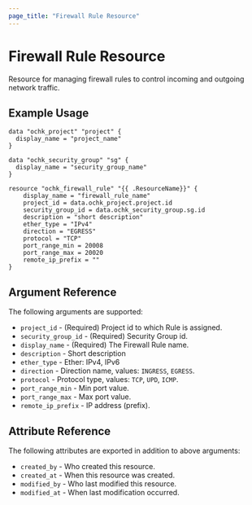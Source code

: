 ```yaml
---
page_title: "Firewall Rule Resource"
---
```


# Firewall Rule Resource

Resource for managing firewall rules to control incoming and outgoing network traffic.

## Example Usage

```hcl
data "ochk_project" "project" {
  display_name = "project_name"
}

data "ochk_security_group" "sg" {
  display_name = "security_group_name"
}

resource "ochk_firewall_rule" "{{ .ResourceName}}" {
    display_name = "firewall_rule_name"
    project_id = data.ochk_project.project.id
    security_group_id = data.ochk_security_group.sg.id
    description = "short description"
    ether_type = "IPv4"
    direction = "EGRESS"
    protocol = "TCP"
    port_range_min = 20008
    port_range_max = 20020
    remote_ip_prefix = ""
}

```

## Argument Reference

The following arguments are supported:

* `project_id` - (Required) Project id to which Rule is assigned.
* `security_group_id` - (Required) Security Group id.
* `display_name` - (Required) The Firewall Rule name.
* `description` - Short description
* `ether_type` - Ether: IPv4, IPv6
* `direction` - Direction name, values: `INGRESS`, `EGRESS`.
* `protocol` - Protocol type, values: `TCP`, `UPD`, `ICMP`.
* `port_range_min` - Min port value.
* `port_range_max` - Max port value.
* `remote_ip_prefix` - IP address (prefix).

## Attribute Reference

The following attributes are exported in addition to above arguments: 
 * `created_by` - Who created this resource.
 * `created_at` - When this resource was created.
 * `modified_by` - Who last modified this resource. 
 * `modified_at` - When last modification occurred.

 
